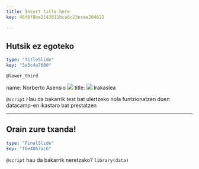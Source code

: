 ```yaml
---
title: Insert title here
key: 46f8f8be2143811bca6c23ecee204622

---
```

## Hutsik ez egoteko

```yaml
type: "TitleSlide"
key: "3e3c4a7600"
```

`@lower_third`

name: Norberto Asensio
![](image-url)
title: ![](https://assets.datacamp.com/production/repositories/2196/datasets/918b01868caa863c9214ad932e381acde170b591/delitu%20plot%20wide.jpeg)
Irakaslea


`@script`
Hau da bakarrik test bat ulertzeko nola funtzionatzen duen datacamp-en ikastaro bat prestatzen


---
## Orain zure txanda!

```yaml
type: "FinalSlide"
key: "f6e4067ac6"
```

`@script`
hau da bakarrik neretzako?
`library(data)`

